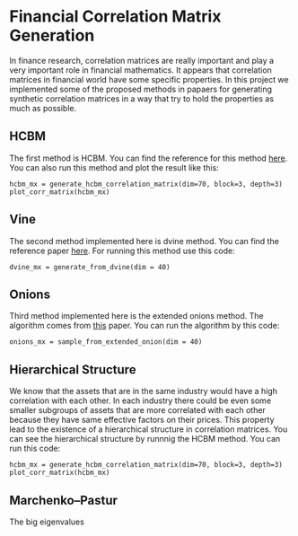 # Financial Correlation Matrix Generation
In finance research, correlation matrices are really important and play a very important role in financial mathematics. It appears that correlation matrices in financial world have some specific properties. In this project we implemented some of the proposed methods in papaers for generating synthetic correlation matrices in a way that try to hold the properties as much as possible. 
## HCBM
The first method is HCBM. You can find the reference for this method <a href="https://www.ijcai.org/Proceedings/16/Papers/367.pdf" target="_blank">here</a>. You can also run this method and plot the result like this: 
```
hcbm_mx = generate_hcbm_correlation_matrix(dim=70, block=3, depth=3)
plot_corr_matrix(hcbm_mx)
```
## Vine
The second method implemented here is dvine method. You can find the reference paper <a href="https://www.sciencedirect.com/science/article/pii/S0047259X05000886" target="_blank">here</a>. For running this method use this code:
```
dvine_mx = generate_from_dvine(dim = 40)
```
## Onions
Third method implemented here is the extended onions method. The algorithm comes from <a href="https://www.sciencedirect.com/science/article/pii/S0047259X09000876" target="_blank">this</a> paper. You can run the algorithm by this code:
```
onions_mx = sample_from_extended_onion(dim = 40)
```


## Hierarchical Structure
We know that the assets that are in the same industry would have a high correlation with each other. In each industry there could be even some smaller subgroups of assets that are more correlated with each other because they have same effective factors on their prices. This property lead to the existence of a hierarchical structure in correlation matrices. You can see the hierarchical structure by runnnig the HCBM method. You can run this code:
```
hcbm_mx = generate_hcbm_correlation_matrix(dim=70, block=3, depth=3)
plot_corr_matrix(hcbm_mx)
```
## Marchenko–Pastur
The big eigenvalues 
